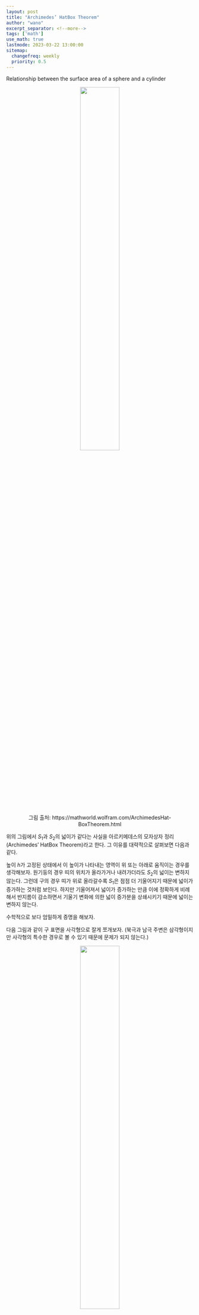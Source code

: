 ```yaml
---
layout: post
title: "Archimedes’ HatBox Theorem"
author: "wano"
excerpt_separator: <!--more-->
tags: ['math']
use_math: true
lastmode: 2023-03-22 13:00:00
sitemap:
  changefreq: weekly
  priority: 0.5
---
```


Relationship between the surface area of ​​a sphere and a cylinder<!--more-->

<center><figure><img src="https://cgvfxmath.github.io/assets/img/Archimedes_HatBox_Theorem_01.png" width="50%"><figcaption>그림 출처: https://mathworld.wolfram.com/ArchimedesHat-BoxTheorem.html</figcaption></figure></center>

위의 그림에서 $S_1$과 $S_2$의 넓이가 같다는 사실을 아르키메데스의 모자상자 정리(Archimedes’ HatBox Theorem)라고 한다. 그 이유를 대략적으로 살펴보면 다음과 같다.

높이 $h$가 고정된 상태에서 이 높이가 나타내는 영역이 위 또는 아래로 움직이는 경우를 생각해보자. 원기둥의 경우 띠의 위치가 올라가거나 내려가더라도 $S_2$의 넓이는 변하지 않는다. 그런데 구의 경우 띠가 위로 올라갈수록 $S_1$은 점점 더 기울어지기 때문에 넓이가 증가하는 것처럼 보인다. 하지만 기울어져서 넓이가 증가하는 만큼 이에 정확하게 비례해서 반지름이 감소하면서 기울기 변화에 의한 넓이 증가분을 상쇄시키기 때문에 넓이는 변하지 않는다.

수학적으로 보다 엄밀하게 증명을 해보자.

다음 그림과 같이 구 표면을 사각형으로 잘게 쪼개보자. (북극과 남극 주변은 삼각형이지만 사각형의 특수한 경우로 볼 수 있기 때문에 문제가 되지 않는다.)

<center><figure><img src="https://cgvfxmath.github.io/assets/img/Archimedes_HatBox_Theorem_02.png" width="50%"><figcaption>그림 출처: https://www.youtube.com/watch?v=GNcFjFmqEc8</figcaption></figure></center>

같은 위도상(여기서는 위에서 5번째 줄)에 존재하는 띠 형태를 구성하는 사각형 요소들을 합하면 위의 그림에서의 $S_1$이 된다. 임의의 $S_1$에 속해 있는 사각형 요소들 중에서 하나를 선택해서 생각해보자. 이 사각형 요소를 노란색으로 표시하였다. 수직 방향의 중심축에서 바깥쪽 방향으로 뻗어 나와서 원기둥 상에 투영(projection)되어 대응되는 사각형 또한 같은 노란색으로 표시하였다. (이 사각형은 $S_2$를 구성하는 요소이다.) 이 때 해당 요소들만을 떼어내서 생각하면 다음과 같은 쐐기(wedge) 형태가 된다.

<center><figure><img src="https://cgvfxmath.github.io/assets/img/Archimedes_HatBox_Theorem_03.png" width="70%"></figure></center>

그림상에서는 둘 다 곡면상에 존재하기 때문에 직사각형이 아니지만 높이 $h$를 무한히 작게 만들면 곡면은 평면으로 수렴되고, 이 평면상에 존재하는 도형은 직사각형으로 간주할 수 있다.

결론부터 말하면 이 두 직사각형의 넓이가 같고, 다른 직사각형 요소들에 대해서도 이 내용이 성립하기 때문에 $S_1$의 넓이와 $S_2$의 넓이가 같다는 것이다.

두 직사각형의 넓이가 같음을 증명해보자.

구(sphere) 상에 존재하는 직사각형을 빨간색으로 표시하고 밑변의 길이와 높이를 각각 $x$와 $y$라 하자. 마찬가지로 원기둥(cylinder) 상에 존재하는 직사각형을 파란색으로 표시하고 밑변의 길이와 높이를 각각 $w$와 $h$라고 하자.

<center><figure><img src="https://cgvfxmath.github.io/assets/img/Archimedes_HatBox_Theorem_04.png" width="70%"></figure></center>
<center><figure><img src="https://cgvfxmath.github.io/assets/img/Archimedes_HatBox_Theorem_05.png" width="70%"></figure></center>

위의 그림은 구를 옆에서 본 모습이다. 편의상 빨간색 직사각형과 파란색 직사각형을 크게 그렸지만 사실 이 두 사각형의 크기는 굉장히 작다는 것을 명심해야 한다.

위의 그림에서 $d$는 $0$ ~ $r$ 사이의 값을 가진다. 즉, 띠가 북극 또는 남극에 위치할 때 $d=0$이고, 적도에 위치할 때 $d=r$이 된다.

이 그림을 위에서 보면 다음과 같이 보인다.

<center><figure><img src="https://cgvfxmath.github.io/assets/img/Archimedes_HatBox_Theorem_06.png" width="70%"></figure></center>

빨간색을 밑변으로 가지는 이등변 삼각형과 파란색을 밑변으로 가지는 이등변 삼각형은 서로 닮음이다. 따라서, 다음과 같은 관계가 성립한다.

<p style="text-align: center;">$d:r=x:w \;\;\; \Longrightarrow \;\;\; w=\frac{r}{d}x$</p>

다시 옆에서 본 모양을 상상해보자.

<center><figure><img src="https://cgvfxmath.github.io/assets/img/Archimedes_HatBox_Theorem_07.png" width="50%"></figure></center>

위의 그림에서 두 개의 직삼각형은 서로 닮음이다. 따라서, 다음과 같은 관계가 성립한다.

<p style="text-align: center;">$d:r=h:y \;\;\; \Longrightarrow \;\;\; h=\frac{d}{r}y$</p>
<p style="text-align: center;">$\therefore w \times h = \frac{r}{d}x \times \frac{d}{r}y = x \times y$</p>

$wh = xy$이기 때문에 두 노란색 사각형의 넓이가 같음이 확인되었다. 따라서, 아르키메데스의 모자상자 정리(Archimedes’ HatBox Theorem)가 성립한다는 것이 증명되었다. Q.E.D.


